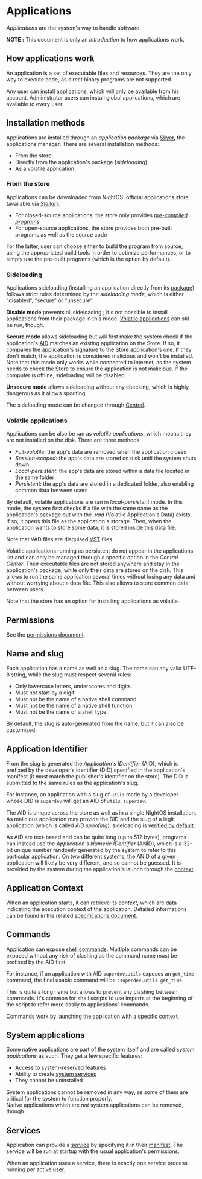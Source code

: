 # Applications

_Applications_ are the system's way to handle software.

**NOTE :** This document is only an _introduction_ to how applications work.

## How applications work

An application is a set of executable files and resources. They are the only way to execute code, as direct binary programs are not supported.

Any user can install applications, which will only be available from his account.
Administrator users can install global applications, which are available to every user.

## Installation methods

Applications are installed through an _application package_ via [Skyer](../applications/Skyer.md), the applications manager. There are several installation methods:

- From the store
- Directly from the application's package (_sideloading_)
- As a volatile application

### From the store

Applications can be downloaded from NightOS' official applications store (available via [_Stellar_](../applications/Stellar.md)).

- For closed-source applications, the store only provides [_pre-compiled programs_](../technical/pre-compiling.md)
- For open-source applications, the store provides both pre-built programs as well as the source code

For the latter, user can choose either to build the program from source, using the appropriated build tools in order to optimize performances, or to simply use the pre-built programs (which is the option by default).

### Sideloading

Applications sideloading (installing an application directly from its [package](../specs/applications/package.md)) follows strict rules determined by the _sideloading mode_, which is either "disabled", "secure" or "unsecure".

**Disable mode** prevents all sideloading ; it's not possible to install applications from their package in this mode. [Volatile applications](#volatile-applications) can stil be run, though.

**Secure mode** allows sideloading but will first make the system check if the application's [AID](#application-identifier) matches an existing application on the Store. If so, it compares the application's signature to the Store application's one. If they don't match, the application is considered malicious and won't be installed.  
Note that this mode only works while connected to internet, as the system needs to check the Store to ensure the application is not malicious. If the computer is offline, sideloading will be disabled.

**Unsecure mode** allows sideloading without any checking, which is highly dangerous as it allows spoofing.

The sideloading mode can be changed through [Central](../applications/Central.md#applications-related-options).

### Volatile applications

Applications can be also be ran as _volatile applications_, which means they are not installed on the disk. There are three methods:

- _Full-volatile_: the app's data are removed when the application closes
- _Session-scoped_: the app's data are stored on disk until the system shuts down
- _Local-persistent_: the app's data are stored within a data file located in the same folder
- _Persistent_: the app's data are stored in a dedicated folder, also enabling common data between users

By default, volatile applications are ran in _local-persistent_ mode. In this mode, the system first checks if a file with the same name as the application's package but with the _.vad_ (Volatile Application's Data) exists. If so, it opens this file as the application's storage. Then, when the application wants to store some data, it is stored inside this data file.

Note that VAD files are disguised [VST](../technical/file-formats.md#virtual-storages) files.

Volatile applications running as persistent do not appear in the applications list and can only be managed through a specific option in the _Control Center_. Their executable files are not stored anywhere and stay in the application's package, while only their data are stored on the disk. This allows to run the same application several times without losing any data and without worrying about a data file. This also allows to store common data between users.

Note that the store has an option for installing applications as volatile.

## Permissions

See the [permissions document](../features/permissions.md).

## Name and slug

Each application has a name as well as a slug. The name can any valid UTF-8 string, while the slug must respect several rules:

- Only lowercase letters, underscores and digits
- Must not start by a digit
- Must not be the name of a native shell command
- Must not be the name of a native shell function
- Must not be the name of a shell type

By default, the slug is auto-generated from the name, but it can also be customized.

## Application Identifier

From the slug is generated the _Application's IDentifier_ (AID), which is prefixed by the developer's identifier (DID) specified in the application's manifest (it must match the publisher's identifier on the store). The DID is submitted to the same rules as the application's slug.

For instance, an application with a slug of `utils` made by a developer whose DID is `superdev` will get an AID of `utils.superdev`.

The AID is unique across the store as well as in a single NightOS installation. As malicious application may provide the DID and the slug of a legit application (which is called _AID spoofing_), sideloading is [verified by default](#sideloading).

As AID are text-based and can be quite long (up to 512 bytes), programs can instead use the _Application's Numeric IDentifier_ (ANID), which is a 32-bit unique number randomly generated by the system to refer to this particular application. On two different systems, the ANID of a given application will likely be very different, and so cannot be guessed. It is provided by the system during the application's launch through the [context](#application-context).

## Application Context

When an application starts, it can retrieve its _context_, which are data indicating the execution context of the application.
Detailed informations can be found in the related [specifications document](../specs/applications/context.md).

## Commands

Application can expose [shell commands](../technical/shell.md). Multiple commands can be exposed without any risk of clashing as the command name must be prefixed by the AID first.

For instance, if an application with AID `superdev.utils` exposes an `get_time` command, the final usable command will be `:superdev.utils.get_time`.

This is quite a long name but allows to prevent any clashing between commands. It's common for shell scripts to use imports at the beginning of the script to refer more easily to applications' commands.

Commands work by launching the application with a specific [context](#application-context).

## System applications

Some [native applications](../applications/) are part of the system itself and are called _system applications_ as such. They get a few specific features:

- Access to system-reserved features
- Ability to create [system services](#services)
- They cannot be uninstalled

System applications cannot be removed in any way, as some of them are critical for the system to function properly.  
Native applications which are _not_ system applications can be removed, though.

## Services

Application can provide a [service](../technical/services.md) by specifying it in their [manifest](../specs/applications/manifest.md).
The service will be run at startup with the usual application's permissions.

When an application uses a service, there is exactly one service process running per active user.
